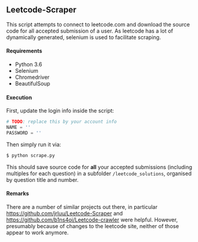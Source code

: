 ## Leetcode-Scraper
This script attempts to connect to leetcode.com and download the source code for all accepted submission of a user.
As leetcode has a lot of dynamically generated, selenium is used to facilitate scraping. 


#### Requirements
- Python 3.6
- Selenium
- Chromedriver
- BeautifulSoup
#### Execution
First, update the login info inside the script:
```python
# TODO: replace this by your account info
NAME = ''
PASSWORD = ''
```
Then simply run it via:
```sh
$ python scrape.py
```
This should save source code for  __all__ your accepted submissions (including multiples for each question) in a subfolder `/leetcode_solutions`, organised by question title and number.

#### Remarks
There are a number of similar projects out there, in particular https://github.com/jrluu/Leetcode-Scraper and https://github.com/b1ns4oi/Leetcode-crawler were helpful. However, presumably because of changes to the leetcode site, neither of those appear to work anymore.